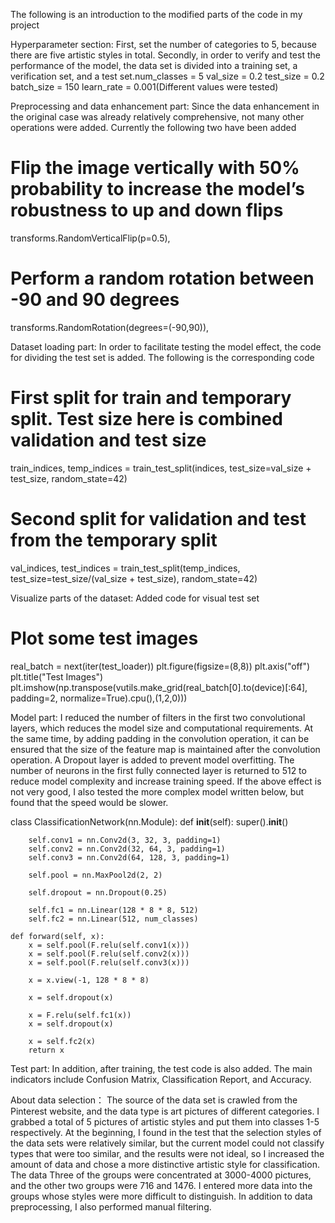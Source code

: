 

The following is an introduction to the modified parts of the code in my project

Hyperparameter section:
First, set the number of categories to 5, because there are five artistic styles in total. Secondly, in order to verify and test the performance of the model, the data set is divided into a training set, a verification set, and a test set.num_classes = 5
val_size = 0.2
test_size = 0.2
batch_size = 150
learn_rate = 0.001(Different values were tested)

Preprocessing and data enhancement part:
Since the data enhancement in the original case was already relatively comprehensive, not many other operations were added.
Currently the following two have been added
# Flip the image vertically with 50% probability to increase the model’s robustness to up and down flips
transforms.RandomVerticalFlip(p=0.5),
# Perform a random rotation between -90 and 90 degrees
transforms.RandomRotation(degrees=(-90,90)),

Dataset loading part:
In order to facilitate testing the model effect, the code for dividing the test set is added.
The following is the corresponding code
# First split for train and temporary split. Test size here is combined validation and test size
train_indices, temp_indices = train_test_split(indices, test_size=val_size + test_size, random_state=42)

# Second split for validation and test from the temporary split
val_indices, test_indices = train_test_split(temp_indices, test_size=test_size/(val_size + test_size), random_state=42)

Visualize parts of the dataset:
Added code for visual test set
# Plot some test images
real_batch = next(iter(test_loader))
plt.figure(figsize=(8,8))
plt.axis("off")
plt.title("Test Images")
plt.imshow(np.transpose(vutils.make_grid(real_batch[0].to(device)[:64], padding=2, normalize=True).cpu(),(1,2,0)))

Model part:
I reduced the number of filters in the first two convolutional layers, which reduces the model size and computational requirements. At the same time, by adding padding in the convolution operation, it can be ensured that the size of the feature map is maintained after the convolution operation. A Dropout layer is added to prevent model overfitting. The number of neurons in the first fully connected layer is returned to 512 to reduce model complexity and increase training speed. If the above effect is not very good, I also tested the more complex model written below, but found that the speed would be slower.

class ClassificationNetwork(nn.Module):
    def __init__(self):
        super().__init__()

        self.conv1 = nn.Conv2d(3, 32, 3, padding=1)
        self.conv2 = nn.Conv2d(32, 64, 3, padding=1)
        self.conv3 = nn.Conv2d(64, 128, 3, padding=1)

        self.pool = nn.MaxPool2d(2, 2)

        self.dropout = nn.Dropout(0.25)

        self.fc1 = nn.Linear(128 * 8 * 8, 512)
        self.fc2 = nn.Linear(512, num_classes)

    def forward(self, x):
        x = self.pool(F.relu(self.conv1(x)))
        x = self.pool(F.relu(self.conv2(x)))
        x = self.pool(F.relu(self.conv3(x)))

        x = x.view(-1, 128 * 8 * 8)

        x = self.dropout(x)

        x = F.relu(self.fc1(x))
        x = self.dropout(x)

        x = self.fc2(x)
        return x   

Test part:
In addition, after training, the test code is also added. The main indicators include Confusion Matrix, Classification Report, and Accuracy.


About data selection： 
The source of the data set is crawled from the Pinterest website, and the data type is art pictures of different categories. I grabbed a total of 5 pictures of artistic styles and put them into classes 1-5 respectively. At the beginning, 
I found in the test that the selection styles of the data sets were relatively similar, but the current model could not classify types that were too similar, and the results were not ideal, so I increased the amount of data and chose a more distinctive artistic style for classification. 
The data Three of the groups were concentrated at 3000-4000 pictures, and the other two groups were 716 and 1476. I entered more data into the groups whose styles were more difficult to distinguish. In addition to data preprocessing, I also performed manual filtering.
